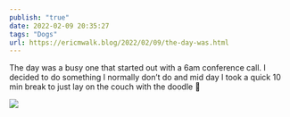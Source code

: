 ```yaml
---
publish: "true"
date: 2022-02-09 20:35:27
tags: "Dogs"
url: https://ericmwalk.blog/2022/02/09/the-day-was.html
---
```


The day was a busy one that started out with a 6am conference call. I decided to do something I normally don’t do and mid day I took a quick 10 min break to just lay on the couch with the doodle 🐶


![](https://ericmwalk.blog/uploads/2022/1789babac0.jpg)